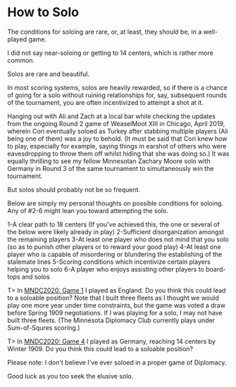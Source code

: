 # How to Solo

The conditions for soloing are rare, or, at least, they should be, in a well-played game.

I did not say near-soloing or getting to 14 centers, which is rather more common. 

Solos are rare and beautiful.

In most scoring systems, solos are heavily rewarded, so if there is a chance of going for a solo without ruining relationships for, say, subsequent rounds of the tournament, you are often incentivized to attempt a shot at it.

Hanging out with Ali and Zach at a local bar while checking the updates from the ongoing Round 2 game of WeaselMoot XIII in Chicago, April 2019, wherein Cori eventually soloed as Turkey after stabbing multiple players (Ali being one of them) was a joy to behold. (It must be said that Cori knew how to play, especially for example, saying things in earshot of others who were eavesdropping to throw them off whilst hiding that she was doing so.) It was equally thrilling to see my fellow Minnesotan Zachary Moore solo with Germany in Round 3 of the same tournament to simultaneously win the tournament.  

But solos should probably not be so frequent.  

Below are simply my personal thoughts on possible conditions for soloing. Any of #2-6 might lean you toward attempting the solo.  

1-A clear path to 18 centers (If you've achieved this, the one or several of the below were likely already in play)
2-Sufficient disorganization amongst the remaining players
3-At least one player who does not mind that you solo (so as to punish other players or to reward your good play)
4-At least one player who is capable of misordering or blundering the establishing of the stalemate lines
5-Scoring conditions which incentivize certain players helping you to solo
6-A player who enjoys assisting other players to board-tops and solos

T> In [MNDC2020: Game 1](https://www.backstabbr.com/sandbox/MNDC2020-01/4537400859033600) I played as England. Do you think this could lead to a soloable position? Note that I built three fleets as I thought we would play one more year under time constraints, but the game was voted a draw before Spring 1909 negotiations. If I was playing for a solo, I may not have built three fleets. (The Minnesota Diplomacy Club currently plays under Sum-of-Squres scoring.)

T> In [MNDC2020: Game 4](https://www.backstabbr.com/game/Private-Minnesota-Game-IV/5893925321048064) I played as Germany, reaching 14 centers by Winter 1909. Do you think this could lead to a soloable position?

Please note: I don't believe I've ever soloed in a proper game of Diplomacy.

Good luck as you too seek the elusive solo.
